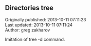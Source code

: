 ## Directories tree  
Originally published: 2013-10-11 07:11:23  
Last updated: 2013-10-11 07:11:24  
Author: greg zakharov  
  
Imitation of tree -d command.